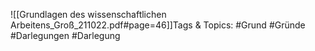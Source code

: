 
![[Grundlagen des wissenschaftlichen Arbeitens_Groß_211022.pdf#page=46]]Tags & Topics:
   #Grund
   #Gründe
   #Darlegungen
   #Darlegung